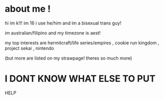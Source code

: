 # about me !
<p> hi im k!!! im 16 i use he/him and im a bisexual trans guy! </p>
</p> im australian/filipino and my timezone is aest! </p>
<p> my top interests are hermitcraft/life series/empires , cookie run kingdom , project sekai , nintendo </p>
<p> (but more are listed on my strawpage! theres so much more) </p>

# I DONT KNOW WHAT ELSE TO PUT
HELP
